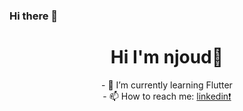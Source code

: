 ### Hi there 👋
<h1 align="center">Hi I'm njoud👋</h1>
<p align="center">
  - 🌱 I’m currently learning Flutter<br>
  - 📫 How to reach me: 
  <a href="https://www.linkedin.com/in/njoudkalnamlah/">linkedin❗️</a>
</p>
<!--
**njoudalnmlah/njoudalnmlah** is a ✨ _special_ ✨ repository because its `README.md` (this file) appears on your GitHub profile.

Here are some ideas to get you started:

- 🔭 I’m currently working on ...
- 🌱 I’m currently learning ...
- 👯 I’m looking to collaborate on ...
- 🤔 I’m looking for help with ...
- 💬 Ask me about ...
- 📫 How to reach me: ...
- 😄 Pronouns: ...
- ⚡ Fun fact: ...
-->
